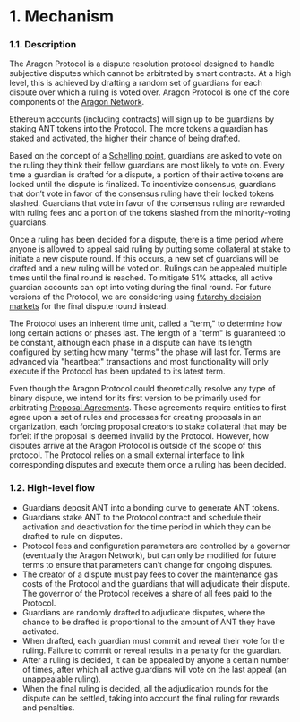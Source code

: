 # 1. Mechanism

### 1.1. Description

The Aragon Protocol is a dispute resolution protocol designed to handle subjective disputes which cannot be arbitrated by smart contracts. At a high level, this is achieved by drafting a random set of guardians for each dispute over which a ruling is voted over. Aragon Protocol is one of the core components of the [Aragon Network](https://aragon.org/network/).

Ethereum accounts (including contracts) will sign up to be guardians by staking ANT tokens into the Protocol. The more tokens a guardian has staked and activated, the higher their chance of being drafted.

Based on the concept of a [Schelling point](https://en.wikipedia.org/wiki/Focal_point_(game_theory)), guardians are asked to vote on the ruling they think their fellow guardians are most likely to vote on. Every time a guardian is drafted for a dispute, a portion of their active tokens are locked until the dispute is finalized. To incentivize consensus, guardians that don’t vote in favor of the consensus ruling have their locked tokens slashed. Guardians that vote in favor of the consensus ruling are rewarded with ruling fees and a portion of the tokens slashed from the minority-voting guardians.

Once a ruling has been decided for a dispute, there is a time period where anyone is allowed to appeal said ruling by putting some collateral at stake to initiate a new dispute round. If this occurs, a new set of guardians will be drafted and a new ruling will be voted on. Rulings can be appealed multiple times until the final round is reached. To mitigate 51% attacks, all active guardian accounts can opt into voting during the final round. For future versions of the Protocol, we are considering using [futarchy decision markets](https://blog.aragon.one/futarchy-protocols/) for the final dispute round instead.

The Protocol uses an inherent time unit, called a "term," to determine how long certain actions or phases last. The length of a "term" is guaranteed to be constant, although each phase in a dispute can have its length configured by setting how many "terms" the phase will last for. Terms are advanced via "heartbeat" transactions and most functionality will only execute if the Protocol has been updated to its latest term.

Even though the Aragon Protocol could theoretically resolve any type of binary dispute, we intend for its first version to be primarily used for arbitrating [Proposal Agreements](https://blog.aragon.one/proposal-agreements-and-the-aragon-protocol/). These agreements require entities to first agree upon a set of rules and processes for creating proposals in an organization, each forcing proposal creators to stake collateral that may be forfeit if the proposal is deemed invalid by the Protocol. However, how disputes arrive at the Aragon Protocol is outside of the scope of this protocol. The Protocol relies on a small external interface to link corresponding disputes and execute them once a ruling has been decided.

### 1.2. High-level flow

- Guardians deposit ANT into a bonding curve to generate ANT tokens.
- Guardians stake ANT to the Protocol contract and schedule their activation and deactivation for the time period in which they can be drafted to rule on disputes.
- Protocol fees and configuration parameters are controlled by a governor (eventually the Aragon Network), but can only be modified for future terms to ensure that parameters can’t change for ongoing disputes.
- The creator of a dispute must pay fees to cover the maintenance gas costs of the Protocol and the guardians that will adjudicate their dispute. The governor of the Protocol receives a share of all fees paid to the Protocol.
- Guardians are randomly drafted to adjudicate disputes, where the chance to be drafted is proportional to the amount of ANT they have activated.
- When drafted, each guardian must commit and reveal their vote for the ruling. Failure to commit or reveal results in a penalty for the guardian.
- After a ruling is decided, it can be appealed by anyone a certain number of times, after which all active guardians will vote on the last appeal (an unappealable ruling).
- When the final ruling is decided, all the adjudication rounds for the dispute can be settled, taking into account the final ruling for rewards and penalties.
